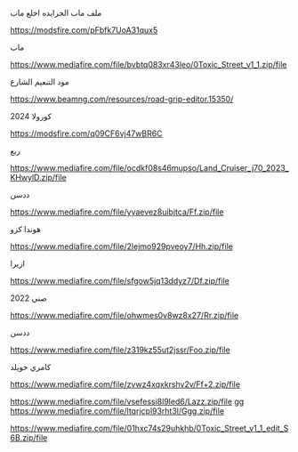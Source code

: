 
ملف ماب الجرايده اخلع ماب

https://modsfire.com/pFbfk7UoA31qux5


 ماب

https://www.mediafire.com/file/bvbtq083xr43leo/0Toxic_Street_v1_1.zip/file

مود التنعيم الشارع 

https://www.beamng.com/resources/road-grip-editor.15350/

كورولا 2024

https://modsfire.com/q09CF6vj47wBR6C

ربع 

https://www.mediafire.com/file/ocdkf08s46mupso/Land_Cruiser_j70_2023_KHwylD.zip/file

  
ددسن 

https://www.mediafire.com/file/yyaevez8uibjtca/Ff.zip/file

هوندا كزو

https://www.mediafire.com/file/2lejmo929pveoy7/Hh.zip/file
    
  ازيرا 

https://www.mediafire.com/file/sfgow5jq13ddyz7/Df.zip/file

صني 2022 

https://www.mediafire.com/file/ohwmes0v8wz8x27/Rr.zip/file


ددسن

https://www.mediafire.com/file/z319kz55ut2jssr/Foo.zip/file

كامري خويلد

https://www.mediafire.com/file/zvwz4xqxkrshv2v/Ff+2.zip/file

https://www.mediafire.com/file/vsefessi8l9led6/Lazz.zip/file
gg
https://www.mediafire.com/file/ltqrjcpl93rht3l/Ggg.zip/file

https://www.mediafire.com/file/01hxc74s29uhkhb/0Toxic_Street_v1_1_edit_S6B.zip/file